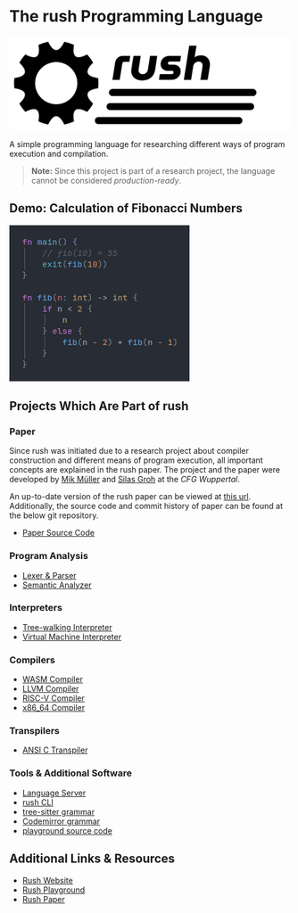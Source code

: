 # The rush Programming Language

![the rush logo](https://raw.githubusercontent.com/rush-rs/rush/main/logo/rush_logo_outline.svg)

A simple programming language for researching different ways of program
execution and compilation.

> **Note:** Since this project is part of a research project, the language
> cannot be considered _production-ready_.

## Demo: Calculation of Fibonacci Numbers

![calculation of Fibonacci numbers in rush](https://raw.githubusercontent.com/rush-rs/.github/main/fib/fib.png)

## Projects Which Are Part of rush

### Paper

Since rush was initiated due to a research project about compiler construction
and different means of program execution, all important concepts are explained
in the rush paper. The project and the paper were developed by
[Mik Müller](https://github.com/MikMuellerDev) and
[Silas Groh](https://github.com/RubixDev) at the _CFG Wuppertal_.

An up-to-date version of the rush paper can be viewed at
[this url](https://paper.rush-lang.de). Additionally, the source code and commit
history of paper can be found at the below git repository.

- [Paper Source Code](https://github.com/rush-rs/paper)

### Program Analysis

- [Lexer & Parser](https://github.com/rush-rs/rush/tree/main/crates/rush-parser)
- [Semantic Analyzer](https://github.com/rush-rs/rush/tree/main/crates/rush-analyzer)

### Interpreters

- [Tree-walking Interpreter](https://github.com/rush-rs/rush/tree/main/crates/rush-interpreter-tree)
- [Virtual Machine Interpreter](https://github.com/rush-rs/rush/tree/main/crates/rush-interpreter-vm)

### Compilers

- [WASM Compiler](https://github.com/rush-rs/rush/tree/main/crates/rush-compiler-wasm)
- [LLVM Compiler](https://github.com/rush-rs/rush/tree/main/crates/rush-compiler-llvm)
- [RISC-V Compiler](https://github.com/rush-rs/rush/tree/main/crates/rush-compiler-risc-v)
- [x86_64 Compiler](https://github.com/rush-rs/rush/tree/main/crates/rush-compiler-x86-64)

### Transpilers

- [ANSI C Transpiler](https://github.com/rush-rs/rush/tree/main/crates/rush-transpiler-c)

### Tools & Additional Software

- [Language Server](https://github.com/rush-rs/rush/tree/main/crates/rush-ls)
- [rush CLI](https://github.com/rush-rs/rush/tree/main/crates/rush-cli)
- [tree-sitter grammar](https://github.com/rush-rs/tree-sitter-rush)
- [Codemirror grammar](https://github.com/rush-rs/codemirror-lang-rush)
- [playground source code](https://github.com/rush-rs/playground)

## Additional Links & Resources

- [Rush Website](https://rush-lang.de)
- [Rush Playground](https://play.rush-lang.de)
- [Rush Paper](https://paper.rush-lang.de)
